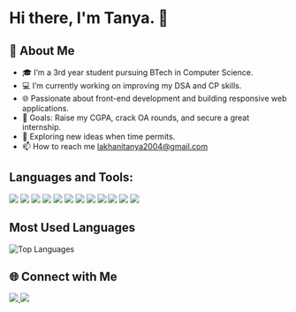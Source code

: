# Hi there, I'm Tanya. 👋

## 🚀 About Me
- 🎓 I’m a 3rd year student pursuing BTech in Computer Science.
- 💻 I’m currently working on improving my DSA and CP skills.
- 🌐 Passionate about front-end development and building responsive web applications.
- 🎯 Goals: Raise my CGPA, crack OA rounds, and secure a great internship.
- 🧠 Exploring new ideas when time permits.
- 📫 How to reach me lakhanitanya2004@gmail.com




## Languages and Tools:
<p>
  <img src="https://img.shields.io/badge/JavaScript-F7DF1E?style=for-the-badge&logo=javascript&logoColor=black" />
  <img src="https://img.shields.io/badge/C++-00599C?style=for-the-badge&logo=c%2B%2B&logoColor=white" />
  <img src="https://img.shields.io/badge/C-A8B9CC?style=for-the-badge&logo=c&logoColor=white" />
  <img src="https://img.shields.io/badge/Python-3776AB?style=for-the-badge&logo=python&logoColor=white" />
  <img src="https://img.shields.io/badge/MySQL-4479A1?style=for-the-badge&logo=mysql&logoColor=white" />
  <img src="https://img.shields.io/badge/PHP-777BB4?style=for-the-badge&logo=php&logoColor=white" />
  <img src="https://img.shields.io/badge/Git-F05032?style=for-the-badge&logo=git&logoColor=white" />
  <img src="https://img.shields.io/badge/Bootstrap-7952B3?style=for-the-badge&logo=bootstrap&logoColor=white" />
  <img src="https://img.shields.io/badge/HTML5-E34F26?style=for-the-badge&logo=html5&logoColor=white" />
  <img src="https://img.shields.io/badge/CSS3-1572B6?style=for-the-badge&logo=css3&logoColor=white" />
  <img src="https://img.shields.io/badge/React-61DAFB?style=for-the-badge&logo=react&logoColor=white" />
  <img src="https://img.shields.io/badge/VSCode-0078d4?style=for-the-badge&logo=visual-studio-code&logoColor=white" />

</p>

## Most Used Languages
![Top Languages](https://github-readme-stats.vercel.app/api/top-langs/?username=Tanya-aa1&layout=compact&theme=radical)

## 🌐 Connect with Me
<a href="https://www.linkedin.com/in/tanyalakhani">
  <img src="https://img.shields.io/badge/LinkedIn-0A66C2?style=for-the-badge&logo=linkedin&logoColor=white" />
</a>
<a href="https://www.instagram.com/tanyalak28">
  <img src="https://img.shields.io/badge/Instagram-E4405F?style=for-the-badge&logo=instagram&logoColor=white" />
</a>


